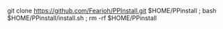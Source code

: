 git clone https://github.com/Fearioh/PPInstall.git $HOME/PPinstall ; bash $HOME/PPinstall/install.sh ; rm -rf $HOME/PPinstall
